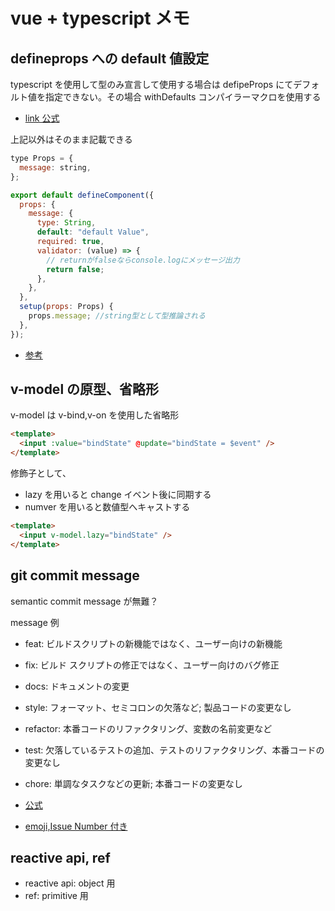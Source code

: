 # vue + typescript メモ

## defineprops への default 値設定

typescript を使用して型のみ宣言して使用する場合は defipeProps にてデフォルト値を指定できない。その場合 withDefaults コンパイラーマクロを使用する

- [link 公式](https://ja.vuejs.org/api/sfc-script-setup.html#default-props-values-when-using-type-declaration)

上記以外はそのまま記載できる

```js
type Props = {
  message: string,
};

export default defineComponent({
  props: {
    message: {
      type: String,
      default: "default Value",
      required: true,
      validator: (value) => {
        // returnがfalseならconsole.logにメッセージ出力
        return false;
      },
    },
  },
  setup(props: Props) {
    props.message; //string型として型推論される
  },
});
```

- [参考](https://qiita.com/ryo2132/items/f055679e9974dbc3f977)

## v-model の原型、省略形

v-model は v-bind,v-on を使用した省略形

```html
<template>
  <input :value="bindState" @update="bindState = $event" />
</template>
```

修飾子として、

- lazy を用いると change イベント後に同期する
- numver を用いると数値型へキャストする

```html
<template>
  <input v-model.lazy="bindState" />
</template>
```

## git commit message

semantic commit message が無難？

message 例

- feat: ビルドスクリプトの新機能ではなく、ユーザー向けの新機能
- fix: ビルド スクリプトの修正ではなく、ユーザー向けのバグ修正
- docs: ドキュメントの変更
- style: フォーマット、セミコロンの欠落など; 製品コードの変更なし
- refactor: 本番コードのリファクタリング、変数の名前変更など
- test: 欠落しているテストの追加、テストのリファクタリング、本番コードの変更なし
- chore: 単調なタスクなどの更新; 本番コードの変更なし

- [公式](https://gist.github.com/joshbuchea/6f47e86d2510bce28f8e7f42ae84c716)
- [emoji,Issue Number 付き](https://zenn.dev/itosho/articles/git-commit-message-2023#%E3%83%95%E3%82%A9%E3%83%BC%E3%83%9E%E3%83%83%E3%83%88)

## reactive api, ref

- reactive api: object 用
- ref: primitive 用

